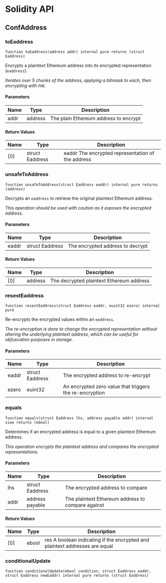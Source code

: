 # Solidity API

## ConfAddress

### toEaddress

```solidity
function toEaddress(address addr) internal pure returns (struct Eaddress)
```

Encrypts a plaintext Ethereum address into its encrypted representation (`eaddress`).

_Iterates over 5 chunks of the address, applying a bitmask to each, then encrypting with `FHE`._

#### Parameters

| Name | Type | Description |
| ---- | ---- | ----------- |
| addr | address | The plain Ethereum address to encrypt |

#### Return Values

| Name | Type | Description |
| ---- | ---- | ----------- |
| [0] | struct Eaddress | eaddr The encrypted representation of the address |

### unsafeToAddress

```solidity
function unsafeToAddress(struct Eaddress eaddr) internal pure returns (address)
```

Decrypts an `eaddress` to retrieve the original plaintext Ethereum address.

_This operation should be used with caution as it exposes the encrypted address._

#### Parameters

| Name | Type | Description |
| ---- | ---- | ----------- |
| eaddr | struct Eaddress | The encrypted address to decrypt |

#### Return Values

| Name | Type | Description |
| ---- | ---- | ----------- |
| [0] | address | The decrypted plaintext Ethereum address |

### resestEaddress

```solidity
function resestEaddress(struct Eaddress eaddr, euint32 ezero) internal pure
```

Re-encrypts the encrypted values within an `eaddress`.

_The re-encryption is done to change the encrypted representation without
altering the underlying plaintext address, which can be useful for obfuscation purposes in storage._

#### Parameters

| Name | Type | Description |
| ---- | ---- | ----------- |
| eaddr | struct Eaddress | The encrypted address to re-encrypt |
| ezero | euint32 | An encrypted zero value that triggers the re-encryption |

### equals

```solidity
function equals(struct Eaddress lhs, address payable addr) internal view returns (ebool)
```

Determines if an encrypted address is equal to a given plaintext Ethereum address.

_This operation encrypts the plaintext address and compares the encrypted representations._

#### Parameters

| Name | Type | Description |
| ---- | ---- | ----------- |
| lhs | struct Eaddress | The encrypted address to compare |
| addr | address payable | The plaintext Ethereum address to compare against |

#### Return Values

| Name | Type | Description |
| ---- | ---- | ----------- |
| [0] | ebool | res A boolean indicating if the encrypted and plaintext addresses are equal |

### conditionalUpdate

```solidity
function conditionalUpdate(ebool condition, struct Eaddress eaddr, struct Eaddress newEaddr) internal pure returns (struct Eaddress)
```

